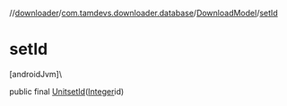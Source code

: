 //[downloader](../../../index.md)/[com.tamdevs.downloader.database](../index.md)/[DownloadModel](index.md)/[setId](set-id.md)

# setId

[androidJvm]\

public final [Unit](https://kotlinlang.org/api/latest/jvm/stdlib/kotlin/-unit/index.html)[setId](set-id.md)([Integer](https://developer.android.com/reference/kotlin/java/lang/Integer.html)id)
